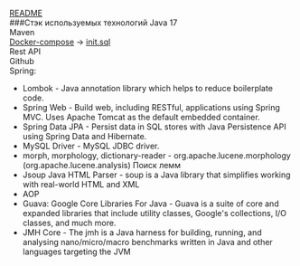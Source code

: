 [README](../README.md)  
###Стэк используемых технологий
Java 17  
Maven  
[Docker-compose](../docker/docker-compose.yml) -> [init.sql](../docker/init.sql)  
Rest API  
Github  
Spring:
* Lombok - Java annotation library which helps to reduce boilerplate code.
* Spring Web - Build web, including RESTful, applications using Spring MVC. Uses Apache Tomcat as the default embedded container.
* Spring Data JPA - Persist data in SQL stores with Java Persistence API using Spring Data and Hibernate.
* MySQL Driver - MySQL JDBC driver.
* morph, morphology, dictionary-reader - org.apache.lucene.morphology (org.apache.lucene.analysis) Поиск лемм
* Jsoup Java HTML Parser - soup is a Java library that simplifies working with real-world HTML and XML
* AOP
* Guava: Google Core Libraries For Java - Guava is a suite of core and expanded libraries that include utility classes,
  Google's collections, I/O classes, and much more.
* JMH Core - The jmh is a Java harness for building, running, and analysing nano/micro/macro benchmarks
  written in Java and other languages targeting the JVM